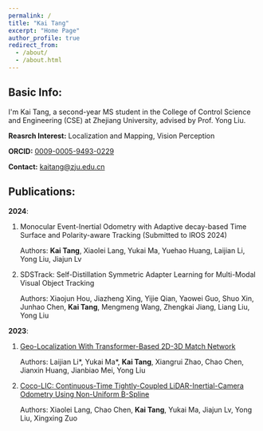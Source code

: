 ```yaml
---
permalink: /
title: "Kai Tang"
excerpt: "Home Page"
author_profile: true
redirect_from: 
  - /about/
  - /about.html
---
```


Basic Info:
------
I'm Kai Tang, a second-year MS student in the College of Control Science and Engineering (CSE) at Zhejiang University, advised by Prof. Yong Liu.

**Reasrch Interest:** Localization and Mapping, Vision Perception

**ORCID:** [0009-0005-9493-0229](https://orcid.org/0009-0005-9493-0229)

**Contact:** [kaitang@zju.edu.cn](kaitang@zju.edu.cn)

Publications:
------
**2024**:
1. Monocular Event-Inertial Odometry with Adaptive decay-based Time Surface and Polarity-aware Tracking (Submitted to IROS 2024) 

    Authors: **Kai Tang**, Xiaolei Lang, Yukai Ma, Yuehao Huang, Laijian Li, Yong Liu, Jiajun Lv

2. SDSTrack: Self-Distillation Symmetric Adapter Learning for Multi-Modal Visual Object Tracking

    Authors: Xiaojun Hou, Jiazheng Xing, Yijie Qian, Yaowei Guo, Shuo Xin, Junhao Chen, **Kai Tang**, Mengmeng Wang, Zhengkai Jiang, Liang Liu, Yong Liu

**2023**:
1. [Geo-Localization With Transformer-Based 2D-3D Match Network](/publication/2023-06-29-paper) 

    Authors: Laijian Li\*, Yukai Ma\*, **Kai Tang**, Xiangrui Zhao, Chao Chen, Jianxin Huang, Jianbiao Mei, Yong Liu

2. [Coco-LIC: Continuous-Time Tightly-Coupled LiDAR-Inertial-Camera Odometry Using Non-Uniform B-Spline](/publication/2023-09-14-paper) 

    Authors: Xiaolei Lang, Chao Chen, **Kai Tang**, Yukai Ma, Jiajun Lv, Yong Liu, Xingxing Zuo